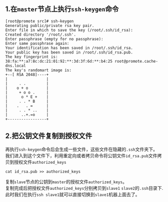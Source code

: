 ## 1.在`master`节点上执行`ssh-keygen`命令
```
[root@promote src]# ssh-keygen
Generating public/private rsa key pair.
Enter file in which to save the key (/root/.ssh/id_rsa): 
Created directory '/root/.ssh'.
Enter passphrase (empty for no passphrase): 
Enter same passphrase again: 
Your identification has been saved in /root/.ssh/id_rsa.
Your public key has been saved in /root/.ssh/id_rsa.pub.
The key fingerprint is:
38:fa:**:a7:8c:dc:21:01:92:**:3d:3f:6d:**:b4:25 root@promote.cache-dns.local
The key's randomart image is:
+--[ RSA 2048]----+
|                 |
|     . .         |
|    o + o        |
|     + o o .     |
|      o * E +    |
|     . . * B     |
|    .   . =      |
|     . . * ..    |
|      ..+.=o     |
+-----------------+
```
## 2.把公钥文件复制到授权文件  
再执行`ssh-keygen`命令后会生成一些文件，这些文件在隐藏的`.ssh`文件夹下。  
我们进入到这个文件下，利用重定向或者拷贝命令将公钥文件`id_rsa.pub`文件拷贝到授权文件`authorized_keys`
```
cat id_rsa.pub >> authorized_keys
```

复制`slave`节点的公钥到`master`的授权文件`authorized_keys`。  
复制完成后把授权文件`authorized_keys`分别拷贝到`slave1` `slave2`的`.ssh`目录下.  
此时我们在执行`ssh slave1`就可以直接切换到`slave1`机器上面去了。